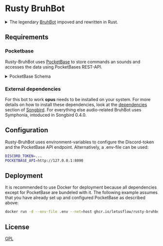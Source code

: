 # Rusty BruhBot

<details>
<summary>The legendary <a href="https://github.com/LetUsFlow/BruhBot">BruhBot</a> impoved and rewritten in Rust.</summary>

![BruhBot Logo](logo.jpg)
</details>

## Requirements

### Pocketbase

Rusty-BruhBot uses [PocketBase](https://pocketbase.io/) to store commands an sounds and accesses the data using PocketBases REST-API.

<details>
<summary>PocketBase Schema</summary>

```json
[
    {
        "id": "zteq3osgzz3rli1",
        "name": "sounds",
        "type": "base",
        "system": false,
        "schema": [
            {
                "id": "dvimlam0",
                "name": "audio",
                "type": "file",
                "system": false,
                "required": true,
                "options": {
                    "maxSelect": 1,
                    "maxSize": 5242880,
                    "mimeTypes": [],
                    "thumbs": [],
                    "protected": false
                }
            },
            {
                "id": "v1dwfeqt",
                "name": "command",
                "type": "text",
                "system": false,
                "required": true,
                "options": {
                    "min": null,
                    "max": null,
                    "pattern": ""
                }
            }
        ],
        "indexes": [],
        "listRule": "",
        "viewRule": "",
        "createRule": null,
        "updateRule": null,
        "deleteRule": null,
        "options": {}
    }
]
```
</details>

### External dependencies
For this bot to work **opus** needs to be installed on your system.
For more details on how to install these dependencies, look at the [dependencies](https://github.com/serenity-rs/songbird/#dependencies) section of [Songbird](https://github.com/serenity-rs/songbird). For everything else audio-related BruhBot uses Symphonia, intoduced in Songbird 0.4.0.

## Configuration

Rusty-BruhBot uses environment-variables to configure the Discord-token and the PocketBase API endpoint. Alternatively, a .env-file can be used:

```bash
DISCORD_TOKEN=...
POCKETBASE_API=http://127.0.0.1:8090
```

## Deployment
It is recommended to use Docker for deployment because all dependencies except for PocketBase are bundeled with it.
The following example assumes that you have already set up and configured PocketBase as described above:
```bash
docker run -d --env-file .env --net=host ghcr.io/letusflow/rusty-bruhbot
```

## License
[GPL](LICENSE)

